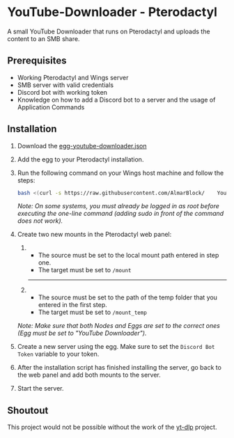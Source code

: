 # YouTube-Downloader - Pterodactyl
A small YouTube Downloader that runs on Pterodactyl and uploads the content to an SMB share.

## Prerequisites 
- Working Pterodactyl and Wings server
- SMB server with valid credentials
- Discord bot with working token
- Knowledge on how to add a Discord bot to a server and the usage of Application Commands

## Installation
1. Download the [egg-youtube-downloader.json](https://raw.githubusercontent.com/AlmarBlock/YouTube-Downloader-Pterodactyl/refs/heads/main/egg-youtube-downloader.json)

2. Add the egg to your Pterodactyl installation.

3. Run the following command on your Wings host machine and follow the steps:
    ```bash
    bash <(curl -s https://raw.githubusercontent.com/AlmarBlock/    YouTube-Downloader-Pterodactyl/refs/heads/main/install_mount.sh)
    ```
    *Note: On some systems, you must already be logged in as root before executing the one-line command (adding sudo in front of the command does not work).*

4. Create two new mounts in the Pterodactyl web panel:

    1. 
        - The source must be set to the local mount path entered in step one.
        - The target must be set to `/mount`
        <hr>
    2. 
        - The source must be set to the path of the temp folder that you entered in the first step.
        - The target must be set to `/mount_temp`

    *Note: Make sure that both Nodes and Eggs are set to the correct ones (Egg must be set to "YouTube Downloader").*

5. Create a new server using the egg. Make sure to set the `Discord Bot Token` variable to your token.

6. After the installation script has finished installing the server, go back to the web panel and add both mounts to the server.

7. Start the server.

## Shoutout
This project would not be possible without the work of the [yt-dlp](https://github.com/yt-dlp/yt-dlp) project.
